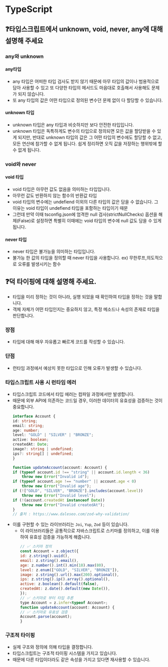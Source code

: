 # TypeScript

## ❓타입스크립트에서 unknown, void, never, any에 대해 설명해 주세요

### any와 unknown

#### any타입

- any 타입은 어떠한 타입 검사도 받지 않기 때문에 아무 타입의 값이나 범용적으로 담아 사용할 수 있고 또 다양한 타입의 메서드도 마음대로 호출해서 사용해도 문제가 되지 않습니다.
- 또 any 타입의 값은 어떤 타입으로 정의된 변수던 문제 없이 다 할당할 수 있습니다.

#### unknown 타입

- unknown 타입은 any 타입과 비슷하지만 보다 안전한 타입입니다.
- unknown 타입은 독특하게도 변수의 타입으로 정의되면 모든 값을 할당받을 수 있게 되지만, 반대로 unknown 타입의 값은 그 어떤 타입의 변수에도 할당할 수 없고, 모든 연산에 참가할 수 없게 됩니다. 쉽게 정리하면 오직 값을 저장하는 행위밖에 할 수 없게 됩니다.

### void와 never

#### void 타입

- void 타입은 아무런 값도 없음을 의미하는 타입입니다.
- 아무런 값도 반환하지 않는 함수의 반환값 타입
- void 타입의 변수에는 undefiend 이외의 다른 타입의 값은 담을 수 없습니다. 그 이유는 void 타입이 undefiend 타입을 포함하는 타입이기 때문
- 그런데 만약 이때 tsconfig.json에 엄격한 null 검사(strictNullChecks) 옵션을 해제(False)로 설정하면 특별히 이때에는 void 타입의 변수에 null 값도 담을 수 있게 됩니다.

#### never 타입

- never 타입은 불가능을 의미하는 타입입니다.
- 불가능 한 값의 타입을 정의할 때 never 타입을 사용합니다. ex) 무한루프,의도적으로 오류를 발생시키는 함수

## ❓덕 타이핑에 대해 설명해 주세요.

- 타입을 미리 정하는 것이 아니라, 실행 되었을 때 확인하여 타입을 정하는 것을 말합니다.
- 객체 자체가 어떤 타입인지는 중요하지 않고, 특정 메소드나 속성의 존재로 타입을 판단합니다. 

### 장점

- 타입에 대해 매우 자유롭고 빠르게 코드를 작성할 수 있습니다.

### 단점

- 런타임 과정에서 예상치 못한 타입으로 인해 오류가 발생할 수 있습니다.

### 타입스크립트 사용 시 런타임 에러

- 타입스크립트 코드에서 타입 에러는 컴파일 과정에서만 발생합니다.
- 때문에 외부 API에 의존하는 코드일 경우, 이러한 데이터의 유효성을 검증하는 것이 중요합니다. 
    ```ts
    interface Account {
    id: string;
    email: string;
    age: number;
    level: "GOLD" | "SILVER" | "BRONZE";
    active: boolean;
    createdAt: Date;
    image?: string | undefined;
    ips?: string[] | undefined;
    }

    function updateAccount(account: Account) {
    if (typeof account.id !== "string" || account.id.length < 36)
        throw new Error("Invalid id");
    if (typeof account.age !== "number" || account.age < 0)
        throw new Error("Invalid age");
    if (!["GOLD", "SILVER", "BRONZE"].includes(account.level))
        throw new Error("Invalid level");
    if (!(account.createdAt instanceof Date))
        throw new Error("Invalid createdAt");
    }
    // 출처 : https://www.daleseo.com/zod-why-validation/
    ```
- 이를 구현할 수 있는 라이브러리는 `Joi`, `Yup`, `Zod` 등이 있습니다.
    - 이 라이브러리들은 공통적으로 자바스크립트로 스키마를 정의하고, 이를 이용하여 유효성 검증을 가능하게 해줍니다.
        ```js
        // ✅ 스키마 정의
        const Account = z.object({
        id: z.string().uuid(),
        email: z.string().email(),
        age: z.number().int().min(18).max(80),
        level: z.enum(["GOLD", "SILVER", "BRONZE"]),
        image: z.string().url().max(200).optional(),
        ips: z.string().ip().array().optional(),
        active: z.boolean().default(false),
        createdAt: z.date().default(new Date()),
        });
        // ✅ 스키마로 부터 타입 추론
        type Account = z.infer<typeof Account>;
        function updateAccount(account: Account) {
        // ✅ 스키마로 유효성 검증
        Account.parse(account);
        }
        ```
        
### 구조적 타이핑

- 실제 구조와 정의에 의해 타입을 결정합니다.
- 타입스크립트는 구조적 타이핑 시스템을 가지고 있습니다.
- 때문에 다른 타입이더라도 같은 속성을 가지고 있다면 재사용할 수 있습니다.

